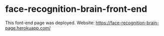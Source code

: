 # face-recognition-brain-front-end
This font-end page was deployed. 
Website: https://face-recognition-brain-page.herokuapp.com/
